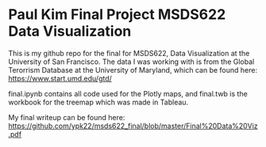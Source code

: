 # Paul Kim Final Project MSDS622 Data Visualization

This is my github repo for the final for MSDS622, Data Visualization at the University of San Francisco.
The data I was working with is from the Global Terorrism Database at the University of Maryland, which can be found here: https://www.start.umd.edu/gtd/

final.ipynb contains all code used for the Plotly maps, and final.twb is the workbook for the treemap which was made in Tableau.

My final writeup can be found here: https://github.com/ypk22/msds622_final/blob/master/Final%20Data%20Viz.pdf
